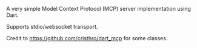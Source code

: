 A very simple Model Context Protocol (MCP) server implementation using Dart.

Supports stdio/websocket transport.

Credit to https://github.com/cristhro/dart_mcp for some classes.


